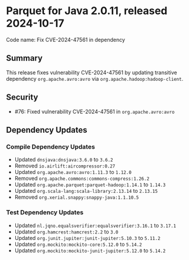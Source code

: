 # Parquet for Java 2.0.11, released 2024-10-17

Code name: Fix CVE-2024-47561 in dependency

## Summary

This release fixes vulnerability CVE-2024-47561 by updating transitive dependency `org.apache.avro:avro` via `org.apache.hadoop:hadoop-client`.

## Security

* #76: Fixed vulnerability CVE-2024-47561 in `org.apache.avro:avro`

## Dependency Updates

### Compile Dependency Updates

* Updated `dnsjava:dnsjava:3.6.0` to `3.6.2`
* Removed `io.airlift:aircompressor:0.27`
* Updated `org.apache.avro:avro:1.11.3` to `1.12.0`
* Removed `org.apache.commons:commons-compress:1.26.2`
* Updated `org.apache.parquet:parquet-hadoop:1.14.1` to `1.14.3`
* Updated `org.scala-lang:scala-library:2.13.14` to `2.13.15`
* Removed `org.xerial.snappy:snappy-java:1.1.10.5`

### Test Dependency Updates

* Updated `nl.jqno.equalsverifier:equalsverifier:3.16.1` to `3.17.1`
* Updated `org.hamcrest:hamcrest:2.2` to `3.0`
* Updated `org.junit.jupiter:junit-jupiter:5.10.3` to `5.11.2`
* Updated `org.mockito:mockito-core:5.12.0` to `5.14.2`
* Updated `org.mockito:mockito-junit-jupiter:5.12.0` to `5.14.2`
